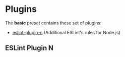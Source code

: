 # Plugins

The **basic** preset contains these set of plugins:

- [eslint-plugin-n](https://github.com/eslint-community/eslint-plugin-n) (Additional ESLint's rules for Node.js)


## ESLint Plugin N

